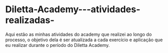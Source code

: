 # Diletta-Academy---atividades-realizadas-
Aqui estão as minhas atividades do academy que realizei ao longo do processo, o objetivo dela é ser atualizada a cada exercício e aplicação que eu realizar durante o período do Diletta Academy.

